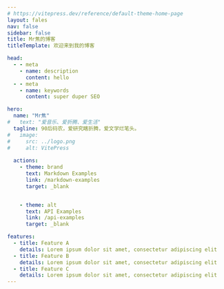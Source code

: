 ```yaml
---
# https://vitepress.dev/reference/default-theme-home-page
layout: fales
nav: false
sidebar: false
title: Mr焦的博客
titleTemplate: 欢迎来到我的博客

head:
  - - meta
    - name: description
      content: hello
  - - meta
    - name: keywords
      content: super duper SEO

hero:
  name: "Mr焦"
#   text: "爱音乐、爱折腾、爱生活"
  tagline: 90后码农，爱研究瞎折腾，爱文学烂笔头。
#   image:
#     src: ../logo.png 
#     alt: VitePress 
    
  actions:
    - theme: brand
      text: Markdown Examples
      link: /markdown-examples
      target: _blank


    - theme: alt
      text: API Examples
      link: /api-examples
      target: _blank

features:
  - title: Feature A
    details: Lorem ipsum dolor sit amet, consectetur adipiscing elit
  - title: Feature B
    details: Lorem ipsum dolor sit amet, consectetur adipiscing elit
  - title: Feature C
    details: Lorem ipsum dolor sit amet, consectetur adipiscing elit
---
```


<script setup>
import IndexPage from '../scr/page/index/IndexPage.vue';
</script>

<IndexPage/>
